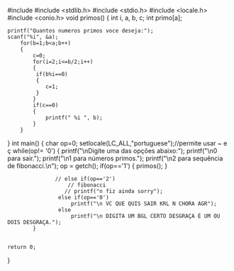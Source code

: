 #include <iostream>
#include <stdlib.h>
#include <stdio.h>
#include <locale.h>
#include <conio.h>
void primos()
{
int i, a, b, c;
int primo[a];

    printf("Quantos numeros primos voce deseja:");
    scanf("%i", &a);
        for(b=1;b<a;b++)
        {
            c=0;
            for(i=2;i<=b/2;i++)
            {
             if(b%i==0)
             {
                c=1;
             }
            }
            if(c==0)
            {
                printf(" %i ", b);
            }
        }
}
int main()
{
char op=0;
    setlocale(LC_ALL,"portuguese");//permite usar ~ e ç
            while(op!= '0')
            {
                printf("\nDigite uma das opções abaixo:");
                printf("\n0 para sair.");
                printf("\n1 para números primos.");
                printf("\n2 para sequência de fibonacci.\n");
                op = getch();
                    if(op=='1')
                    {
                        primos();
                    }

                   // else if(op=='2')
                       // fibonacci
                      // printf("n fiz ainda sorry");
                    else if(op=='0')
                        printf("\n VC QUE QUIS SAIR KRL N CHORA AGR");
                    else
                        printf("\n DIGITA UM BGL CERTO DESGRAÇA É UM OU DOIS DESGRAÇA.");
            }


    return 0;
}
